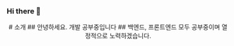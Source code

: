 ### Hi there 👋

<div align=center>
  # 소개
  ## 안녕하세요. 개발 공부중입니다
  ## 백엔드, 프론트엔드 모두 공부중이며 열정적으로 노력하겠습니다.
</div>

<!--
**CD-JIN/CD-JIN** is a ✨ _special_ ✨ repository because its `README.md` (this file) appears on your GitHub profile.

Here are some ideas to get you started:

- 🔭 I’m currently working on ...
- 🌱 I’m currently learning ...
- 👯 I’m looking to collaborate on ...
- 🤔 I’m looking for help with ...
- 💬 Ask me about ...
- 📫 How to reach me: ...
- 😄 Pronouns: ...
- ⚡ Fun fact: ...
-->
